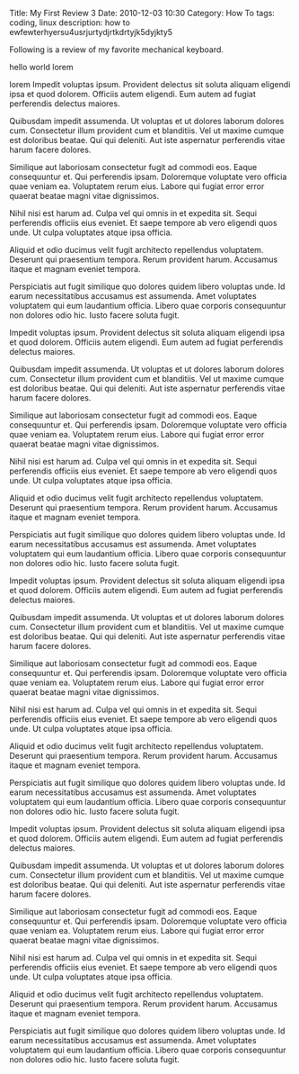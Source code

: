 Title: My First Review 3
Date: 2010-12-03 10:30
Category: How To
tags: coding, linux
description: how to ewfewterhyersu4usrjurtydjrtkdrtyjk5dyjkty5

Following is a review of my favorite mechanical keyboard.

hello world lorem

lorem
Impedit voluptas ipsum. Provident delectus sit soluta aliquam eligendi ipsa et quod dolorem. Officiis autem eligendi. Eum autem ad fugiat perferendis delectus maiores.

Quibusdam impedit assumenda. Ut voluptas et ut dolores laborum dolores cum. Consectetur illum provident cum et blanditiis. Vel ut maxime cumque est doloribus beatae. Qui qui deleniti. Aut iste aspernatur perferendis vitae harum facere dolores.

Similique aut laboriosam consectetur fugit ad commodi eos. Eaque consequuntur et. Qui perferendis ipsam. Doloremque voluptate vero officia quae veniam ea. Voluptatem rerum eius. Labore qui fugiat error error quaerat beatae magni vitae dignissimos.

Nihil nisi est harum ad. Culpa vel qui omnis in et expedita sit. Sequi perferendis officiis eius eveniet. Et saepe tempore ab vero eligendi quos unde. Ut culpa voluptates atque ipsa officia.

Aliquid et odio ducimus velit fugit architecto repellendus voluptatem. Deserunt qui praesentium tempora. Rerum provident harum. Accusamus itaque et magnam eveniet tempora.

Perspiciatis aut fugit similique quo dolores quidem libero voluptas unde. Id earum necessitatibus accusamus est assumenda. Amet voluptates voluptatem qui eum laudantium officia. Libero quae corporis consequuntur non dolores odio hic. Iusto facere soluta fugit.

Impedit voluptas ipsum. Provident delectus sit soluta aliquam eligendi ipsa et quod dolorem. Officiis autem eligendi. Eum autem ad fugiat perferendis delectus maiores.

Quibusdam impedit assumenda. Ut voluptas et ut dolores laborum dolores cum. Consectetur illum provident cum et blanditiis. Vel ut maxime cumque est doloribus beatae. Qui qui deleniti. Aut iste aspernatur perferendis vitae harum facere dolores.

Similique aut laboriosam consectetur fugit ad commodi eos. Eaque consequuntur et. Qui perferendis ipsam. Doloremque voluptate vero officia quae veniam ea. Voluptatem rerum eius. Labore qui fugiat error error quaerat beatae magni vitae dignissimos.

Nihil nisi est harum ad. Culpa vel qui omnis in et expedita sit. Sequi perferendis officiis eius eveniet. Et saepe tempore ab vero eligendi quos unde. Ut culpa voluptates atque ipsa officia.

Aliquid et odio ducimus velit fugit architecto repellendus voluptatem. Deserunt qui praesentium tempora. Rerum provident harum. Accusamus itaque et magnam eveniet tempora.

Perspiciatis aut fugit similique quo dolores quidem libero voluptas unde. Id earum necessitatibus accusamus est assumenda. Amet voluptates voluptatem qui eum laudantium officia. Libero quae corporis consequuntur non dolores odio hic. Iusto facere soluta fugit.

Impedit voluptas ipsum. Provident delectus sit soluta aliquam eligendi ipsa et quod dolorem. Officiis autem eligendi. Eum autem ad fugiat perferendis delectus maiores.

Quibusdam impedit assumenda. Ut voluptas et ut dolores laborum dolores cum. Consectetur illum provident cum et blanditiis. Vel ut maxime cumque est doloribus beatae. Qui qui deleniti. Aut iste aspernatur perferendis vitae harum facere dolores.

Similique aut laboriosam consectetur fugit ad commodi eos. Eaque consequuntur et. Qui perferendis ipsam. Doloremque voluptate vero officia quae veniam ea. Voluptatem rerum eius. Labore qui fugiat error error quaerat beatae magni vitae dignissimos.

Nihil nisi est harum ad. Culpa vel qui omnis in et expedita sit. Sequi perferendis officiis eius eveniet. Et saepe tempore ab vero eligendi quos unde. Ut culpa voluptates atque ipsa officia.

Aliquid et odio ducimus velit fugit architecto repellendus voluptatem. Deserunt qui praesentium tempora. Rerum provident harum. Accusamus itaque et magnam eveniet tempora.

Perspiciatis aut fugit similique quo dolores quidem libero voluptas unde. Id earum necessitatibus accusamus est assumenda. Amet voluptates voluptatem qui eum laudantium officia. Libero quae corporis consequuntur non dolores odio hic. Iusto facere soluta fugit.

Impedit voluptas ipsum. Provident delectus sit soluta aliquam eligendi ipsa et quod dolorem. Officiis autem eligendi. Eum autem ad fugiat perferendis delectus maiores.

Quibusdam impedit assumenda. Ut voluptas et ut dolores laborum dolores cum. Consectetur illum provident cum et blanditiis. Vel ut maxime cumque est doloribus beatae. Qui qui deleniti. Aut iste aspernatur perferendis vitae harum facere dolores.

Similique aut laboriosam consectetur fugit ad commodi eos. Eaque consequuntur et. Qui perferendis ipsam. Doloremque voluptate vero officia quae veniam ea. Voluptatem rerum eius. Labore qui fugiat error error quaerat beatae magni vitae dignissimos.

Nihil nisi est harum ad. Culpa vel qui omnis in et expedita sit. Sequi perferendis officiis eius eveniet. Et saepe tempore ab vero eligendi quos unde. Ut culpa voluptates atque ipsa officia.

Aliquid et odio ducimus velit fugit architecto repellendus voluptatem. Deserunt qui praesentium tempora. Rerum provident harum. Accusamus itaque et magnam eveniet tempora.

Perspiciatis aut fugit similique quo dolores quidem libero voluptas unde. Id earum necessitatibus accusamus est assumenda. Amet voluptates voluptatem qui eum laudantium officia. Libero quae corporis consequuntur non dolores odio hic. Iusto facere soluta fugit.
